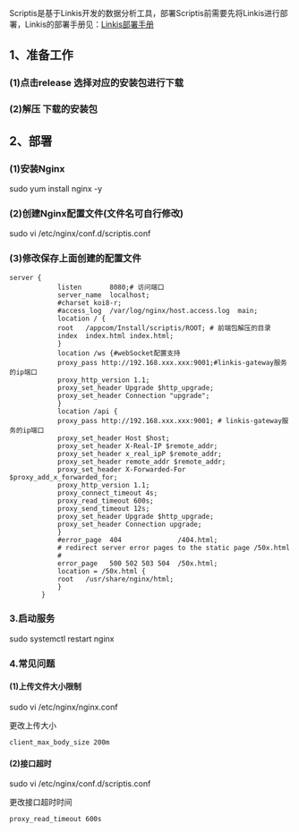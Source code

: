 Scriptis是基于Linkis开发的数据分析工具，部署Scriptis前需要先将Linkis进行部署，Linkis的部署手册见：[Linkis部署手册](https://github.com/WeBankFinTech/Linkis/blob/master/docs/zh_CH/ch1/deploy.md)

## 1、准备工作

### (1)点击release 选择对应的安装包进行下载

### (2)解压 下载的安装包

## 2、部署
### (1)安装Nginx

sudo yum install nginx -y

### (2)创建Nginx配置文件(文件名可自行修改)

sudo vi /etc/nginx/conf.d/scriptis.conf

### (3)修改保存上面创建的配置文件

```
server {
            listen       8080;# 访问端口
            server_name  localhost;
            #charset koi8-r;
            #access_log  /var/log/nginx/host.access.log  main;
            location / {
            root   /appcom/Install/scriptis/ROOT; # 前端包解压的目录
            index  index.html index.html;
            }
            location /ws {#webSocket配置支持
            proxy_pass http://192.168.xxx.xxx:9001;#linkis-gateway服务的ip端口
            proxy_http_version 1.1;
            proxy_set_header Upgrade $http_upgrade;
            proxy_set_header Connection "upgrade";
            }
            location /api {
            proxy_pass http://192.168.xxx.xxx:9001; # linkis-gateway服务的ip端口
            proxy_set_header Host $host;
            proxy_set_header X-Real-IP $remote_addr;
            proxy_set_header x_real_ipP $remote_addr;
            proxy_set_header remote_addr $remote_addr;
            proxy_set_header X-Forwarded-For $proxy_add_x_forwarded_for;
            proxy_http_version 1.1;
            proxy_connect_timeout 4s;
            proxy_read_timeout 600s;
            proxy_send_timeout 12s;
            proxy_set_header Upgrade $http_upgrade;
            proxy_set_header Connection upgrade;
            }
            #error_page  404              /404.html;
            # redirect server error pages to the static page /50x.html
            #
            error_page   500 502 503 504  /50x.html;
            location = /50x.html {
            root   /usr/share/nginx/html;
            }
        }

```
### 3.启动服务

sudo systemctl restart nginx

### 4.常见问题

#### (1)上传文件大小限制

sudo vi /etc/nginx/nginx.conf

更改上传大小

```
client_max_body_size 200m
```


#### (2)接口超时

sudo vi /etc/nginx/conf.d/scriptis.conf

更改接口超时时间

```
proxy_read_timeout 600s
```

